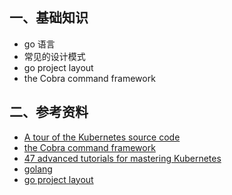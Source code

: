 ## 一、基础知识
* go 语言 
* 常见的设计模式
* go project layout
* the Cobra command framework


## 二、参考资料
* [A tour of the Kubernetes source code](https://developer.ibm.com/components/kubernetes/articles/a-tour-of-the-kubernetes-source-code/)
* [the Cobra command framework](https://github.com/spf13/cobra)
* [47 advanced tutorials for mastering Kubernetes](https://techbeacon.com/enterprise-it/47-advanced-tutorials-mastering-kubernetes)
* [golang](https://www.geeksforgeeks.org/golang/)
* [go project layout](https://github.com/golang-standards/project-layout)
